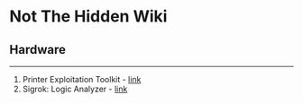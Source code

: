 # Not The Hidden Wiki

## Hardware
-----

1. Printer Exploitation Toolkit - [link](https://github.com/RUB-NDS/PRET)
2. Sigrok: Logic Analyzer - [link](https://sigrok.org/wiki/Main_Page)